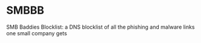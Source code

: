 # SMBBB
SMB Baddies Blocklist: a DNS blocklist of all the phishing and malware links one small company gets
